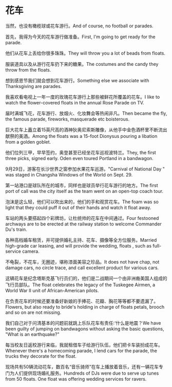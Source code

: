# 花车

<p><span class="chinese">当然，也没有橄榄球或花车游行。</span><span class="english">And of course, no football or parades.</span></p>

<p><span class="chinese">首先，我得为今天的花车游行做准备。</span><span class="english">First, I'm going to get ready for the parade.</span></p>

<p><span class="chinese">他们从花车上丢给你很多珠珠。</span><span class="english">They will throw you a lot of beads from floats.</span></p>

<p><span class="chinese">服装道具以及从游行花车扔下来的糖果。</span><span class="english">The costumes and the candy they throw from the floats.</span></p>

<p><span class="chinese">想到感恩节我们就会想到花车游行。</span><span class="english">Something else we associate with Thanksgiving are parades.</span></p>

<p><span class="chinese">我喜欢看电视上一年一度的玫瑰花车游行上那些被鲜花所覆盖的花车。</span><span class="english">I like to watch the flower-covered floats in the annual Rose Parade on TV.</span></p>

<p><span class="chinese">届时满城飞花，花车游行、放烟火、化妆舞会等热闹非凡。</span><span class="english">Then became the fly, the famous parade, fireworks, masquerade etc boisterous.</span></p>

<p><span class="chinese">巨大花车上矗立着15英尺高的酒神狄奥尼索斯雕像，从他手中金色酒杯里不断流出献祭的美酒。</span><span class="english">Among the floats was a 15-foot Dionysus pouring a libation from a golden goblet.</span></p>

<p><span class="chinese">他们位列三甲，早早签约，奥登甚至已经坐花车巡视波特兰。</span><span class="english">They, the first three picks, signed early. Oden even toured Portland in a bandwagon.</span></p>

<p><span class="chinese">9月29日，游客在长沙世界之窗参加水果花车巡游。</span><span class="english">"Carnival of National Day " was staged in Changsha Windows of the World on Sept. 29.</span></p>

<p><span class="chinese">第一站港口是球队所在的城市，同样也是球员举行花车游行的地方。</span><span class="english">The first port of call was the city itself as the team went on an open-top coach tour.</span></p>

<p><span class="chinese">泡沫是这么轻，他们可以吹出来的，他们的手和观赏花车。</span><span class="english">The foam was so light that they could puff it out of their hands and watch it float away.</span></p>

<p><span class="chinese">车站的两头要搭起四个彩牌坊，让杜统帅的花车在中间通过。</span><span class="english">Four festooned archways are to be erected at the railway station to welcome Commander Du's train.</span></p>

<p><span class="chinese">各种高档婚车租赁，并可提供婚礼主持、花车、摄像等全方位服务。</span><span class="english">Married high-grade car leasing, and will provide the wedding, floats , such as full-service camera.</span></p>

<p><span class="chinese">不龟裂，不花车，无圈迹，堪称漆面美容之珍品。</span><span class="english">It does not have chap, not damage cars, no circle trace, and call excellent product for various cars.</span></p>

<p><span class="chinese">这辆花车是纪念塔斯克基飞行员们的，他们是二战期间一个由非洲裔美国人组成的飞行员部队。</span><span class="english">The float celebrates the legacy of the Tuskegee Airmen, a World War II unit of African-American pilots.</span></p>

<p><span class="chinese">在负责花车的时候还要准备好新娘的手捧花、花瓣、胸花等等都不要遗漏了。</span><span class="english">Flowers, but also ready to bride's holding in charge of floats petals, brooch and so on are not missing.</span></p>

<p><span class="chinese">我们自己对于问清基本的问题前就跳上乐队花车有责任∶‘什么是地震？</span><span class="english">We have been guilty of jumping on bandwagons without asking the basic questions, "What is an earthquake?"</span></p>

<p><span class="chinese">每当校友日返校游行来临，我就租借车子给游行队伍，他们把卡车装扮成花车。</span><span class="english">Whenever there's a homecoming parade, I lend cars for the parade, the trucks they decorate for the float.</span></p>

<p><span class="chinese">现场共有50辆流动花车，数百名“音乐骑师”在车上播放着音乐，还有一辆花车专门为人们提供现场婚礼服务。</span><span class="english">Hundreds of DJs were due to serve up tunes from 50 floats. One float was offering wedding services for ravers.</span></p>

